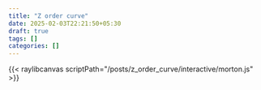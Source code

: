 ```yaml
---
title: "Z order curve"
date: 2025-02-03T22:21:50+05:30
draft: true
tags: []
categories: []
---
```

{{< raylibcanvas scriptPath="/posts/z_order_curve/interactive/morton.js" >}}